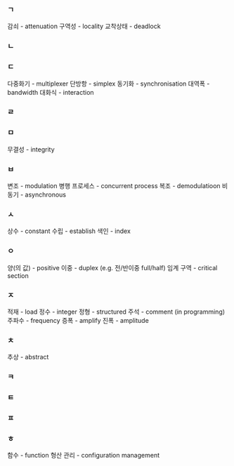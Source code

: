 ### ㄱ
감쇠 - attenuation
구역성 - locality
교착상태 - deadlock
### ㄴ
### ㄷ
다중화기 - multiplexer
단방항 - simplex
동기화 - synchronisation
대역폭 - bandwidth
대화식 - interaction
### ㄹ
### ㅁ
무결성 - integrity
### ㅂ
변조 - modulation
병행 프로세스 - concurrent process
복조 - demodulatioon
비동기 - asynchronous
### ㅅ
상수 - constant
수립 - establish
색인 - index
### ㅇ
양(의 값) - positive
이중 - duplex (e.g. 전/반이중 full/half)
임계 구역 - critical section
### ㅈ
적재 - load
정수 - integer
정형 - structured
주석 - comment (in programming)
주파수 - frequency
증폭 - amplify
진폭 - amplitude
### ㅊ
추상 - abstract
### ㅋ
### ㅌ
### ㅍ
### ㅎ
함수 - function
형산 관리 - configuration management
